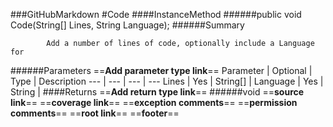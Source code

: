 ###GitHubMarkdown
#Code
####InstanceMethod
######public void Code(String[] Lines, String Language);
######Summary

            Add a number of lines of code, optionally include a Language for 
            
######Parameters
==__Add parameter type link__==
Parameter | Optional | Type | Description
 ---  |  ---  |  ---  |  --- 
Lines | Yes | String[] | 
Language | Yes | String | 
####Returns
==__Add return type link__==
######void
==__source link__==
==__coverage link__==
==__exception comments__==
==__permission comments__==
==__root link__==
==__footer__==
